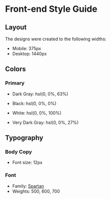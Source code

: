 # Front-end Style Guide

## Layout

The designs were created to the following widths:

- Mobile: 375px
- Desktop: 1440px

## Colors

### Primary

- Dark Gray: hsl(0, 0%, 63%)

- Black: hsl(0, 0%, 0%)

- White: hsl(0, 0%, 100%)

- Very Dark Gray: hsl(0, 0%, 27%)


## Typography

### Body Copy

- Font size: 12px

### Font

- Family: [Spartan](https://fonts.google.com/specimen/Spartan)
- Weights: 500, 600, 700

